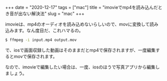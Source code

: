 +++
date = "2020-12-17"
tags = ["mac"]
title = "imovieでmp4を読み込んだとき音が出ない解決法"
slug = "mac"
+++

imovieは、mp4のオーディオを読み込めないらしいので、movに変換して読み込みます。なん度目だ、これハマるの。

```sh
$ ffmpeg -i input.mp4 output.mov
```

で、iosで画面収録した動画はそのままだとmp4で保存されますが、一度編集するとmovで保存されます。

なので、imovieで編集したい場合は、一度、iosのほうで写真アプリから編集しましょう。

